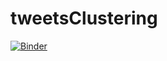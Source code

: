 # tweetsClustering
[![Binder](https://mybinder.org/badge_logo.svg)](https://mybinder.org/v2/gh/abdellatifThabet/tweetsClustering/main)
